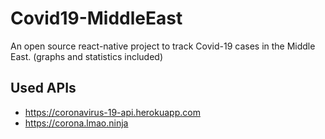 Covid19-MiddleEast
====================

An open source react-native project to track Covid-19 cases in the Middle East. (graphs and statistics included)



Used APIs
----------

* https://coronavirus-19-api.herokuapp.com
* https://corona.lmao.ninja

